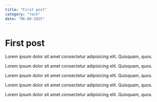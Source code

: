```yaml
---
title: "First post"
category: "tech"
date: "06-08-2025"
---
```


# First post

Lorem ipsum dolor sit amet consectetur adipisicing elit. Quisquam, quos.

Lorem ipsum dolor sit amet consectetur adipisicing elit. Quisquam, quos.

Lorem ipsum dolor sit amet consectetur adipisicing elit. Quisquam, quos.

Lorem ipsum dolor sit amet consectetur adipisicing elit. Quisquam, quos.

Lorem ipsum dolor sit amet consectetur adipisicing elit. Quisquam, quos.
